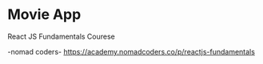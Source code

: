 # Movie App

React JS Fundamentals Courese


-nomad coders-
https://academy.nomadcoders.co/p/reactjs-fundamentals